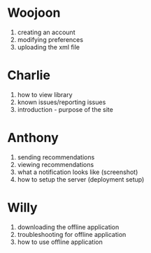 # Woojoon #
  1. creating an account
  1. modifying preferences
  1. uploading the xml file

# Charlie #
  1. how to view library
  1. known issues/reporting issues
  1. introduction - purpose of the site

# Anthony #
  1. sending recommendations
  1. viewing recommendations
  1. what a notification looks like (screenshot)
  1. how to setup the server (deployment setup)

# Willy #
  1. downloading the offline application
  1. troubleshooting for offline application
  1. how to use offline application